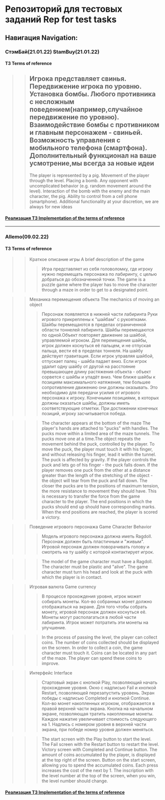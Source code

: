 # Репозиторий для тестовых заданий Rep for test tasks
## Навигация Navigation:
### СтэмБай(21.01.22) StamBuy(21.01.22)
#### ТЗ Terms of reference
>> Игрока представляет свинья. Передвижение игрока по уровню. Установка бомбы. Любого противника с несложным поведением(например,случайное передвижение по уровню). Взаимодействие бомбы с противником и главным персонажем - свиньей. Возможность управления с мобильного телефона (смартфона). Дополнительный функционал на ваше усмотрение,мы всегда за новые идеи
>>-------
>> The player is represented by a pig. Movement of the player through the level. Placing a bomb. Any opponent with uncomplicated behavior (e.g. random movement around the level). Interaction of the bomb with the enemy and the main character, the pig. Ability to control from a cell phone (smartphone). Additional functionality at your discretion, we are always for new ideas
#### [Реализация ТЗ Implementation of the terms of reference](https://github.com/romaRacoon/TestTasks/tree/stambuy)

-----------------------------------------
### Allemo(09.02.22) 
#### ТЗ Terms of reference
>> Краткое описание игры A brief description of the game
>>> Игра представляет из себя головоломку, где игроку нужно перемещать персонажа по лабиринту, с целью добраться до обозначенной точки.
>>> The game is a puzzle game where the player has to move the character through a maze in order to get to a designated point.

>> Механика перемещения объекта The mechanics of moving an object
>>> Персонаж появляется в нижней части лабиринта
>>> Руки игрового прикреплены к "шайбам" с рукоятками. Шайбы перемещаются в пределах ограниченной области тоннелей лабиринта.
>>> Шайбы перемещаются по одной.Объект повторяет движение за шайбой, управляемой игроком. 
>>> Для перемещения шайбы, игрок должен коснуться её пальцем, и не отпуская пальца, вести её в пределах тоннеля.
>>> На шайбу действует гравитация. Если игрок управляя шайбой, отпускает палец - шайба падает вниз.
>>> Если игрок удалит одну шайбу от другой на расстояние превышающее длину растяжения объекта - объект сорвется с шайбы и упадёт вниз. 
>>> Чем ближе шайбы к позициям максимального натяжения, тем большее сопротивление движению они должны оказывать. Это необходимо для передачи усилия от игрового персонажа к игроку.
>>> Конечными позициями, в которых должны оказаться шайбы, должны иметь соответствующие отметки. При достижении конечных позиций, игроку засчитывается победа.

>>>The character appears at the bottom of the maze The player's hands are attached to "pucks" with handles. The pucks move within a limited area of the maze tunnels. The pucks move one at a time.The object repeats the movement behind the puck, controlled by the player. To move the puck, the player must touch it with his finger, and without releasing his finger, lead it within the tunnel. The puck is affected by gravity. If the player controls the puck and lets go of his finger - the puck falls down. If the player removes one puck from the other at a distance greater than the length of the stretching of the object - the object will tear from the puck and fall down. The closer the pucks are to the positions of maximum tension, the more resistance to movement they should have. This is necessary to transfer the force from the game character to the player. The end positions in which the pucks should end up should have corresponding marks. When the end positions are reached, the player is scored a victory.

>> Поведение игрового персонажа Game Character Behavior
>>> Модель игрового персонажа должна иметь Ragdoll. Персонаж должен быть пластичным и "живым".
Игровой персонаж должен поворачивать голову и смотреть на ту шайбу с которой контактирует игрок.

>>> The model of the game character must have a Ragdoll. The character must be plastic and "alive". The game character must turn his head and look at the puck with which the player is in contact.

>> Игровая валюта Game currency
>>> В процессе прохождения уровня, игрок может собирать монеты. Кол-во собранных монет должно отображаться на экране.
Для того чтобы собрать монету, игровой персонаж должен коснуться её.
Монеты могут располагаться в любой части лабиринта.
Игрок может потратить эти монеты на улучшение.

>>> In the process of passing the level, the player can collect coins. The number of coins collected should be displayed on the screen.
In order to collect a coin, the game character must touch it.
Coins can be located in any part of the maze.
The player can spend these coins to improve.

>> Интерфейс Interface
>>> Стартовый экран с кнопкой Play, позволяющий начать прохождение уровня.
Окно с надписью Fail и кнопкой Restart, позволяющей перезапустить уровень.
Экран победы с надписью Completed и кнопкой Continue. 
Кол-во монет накопленных игроком, отображается в правой верхней части экрана.
Кнопка на начальном экране, позволяющая тратить накопленные монеты. Каждое нажатие увеличивает стоимость следующего на 1.
Надпись с номером уровня в верхней части экрана, при победе номер уровня должен меняться.

>>> The start screen with the Play button to start the level. The Fail screen with the Restart button to restart the level. Victory screen with Completed and Continue button. The amount of coins accumulated by the player, is displayed at the top right of the screen. Button on the start screen, allowing you to spend the accumulated coins. Each press increases the cost of the next by 1. The inscription with the level number at the top of the screen, when you win, the level number should change.

#### [Реализация ТЗ Implementation of the terms of reference](https://github.com/romaRacoon/TestTasks/tree/allemo)
